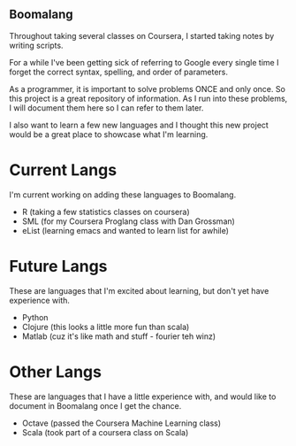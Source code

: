 Boomalang
----------

Throughout taking several classes on Coursera,
I started taking notes by writing scripts.

For a while I've been getting sick of referring to Google
every single time I forget the correct syntax, spelling, and
order of parameters.

As a programmer, it is important to solve problems ONCE and only once.
So this project is a great repository of information.  As I run into these
problems, I will document them here so I can refer to them later.

I also want to learn a few new languages and I thought this new project
would be a great place to showcase what I'm learning.

Current Langs
=============
I'm current working on adding these languages to Boomalang.
- R (taking a few statistics classes on coursera)
- SML (for my Coursera Proglang class with Dan Grossman)
- eList (learning emacs and wanted to learn list for awhile)

Future Langs
============
These are languages that I'm excited about learning,
but don't yet have experience with.
- Python
- Clojure (this looks a little more fun than scala)
- Matlab (cuz it's like math and stuff - fourier teh winz)

Other Langs
===========
These are languages that I have a little experience with,
and would like to document in Boomalang once I get the chance.
- Octave (passed the Coursera Machine Learning class)
- Scala (took part of a coursera class on Scala)

